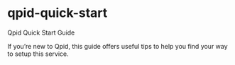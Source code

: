 qpid-quick-start
================

Qpid Quick Start Guide

If you’re new to Qpid, this guide offers useful tips to help you find your way
to setup this service.


